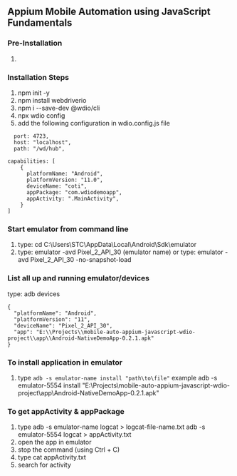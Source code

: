 ## Appium Mobile Automation using JavaScript Fundamentals

### Pre-Installation

1.

### Installation Steps

1. npm init -y
2. npm install webdriverio
3. npm i --save-dev @wdio/cli
4. npx wdio config
5. add the following configuration in wdio.config.js file

```
  port: 4723,
  host: "localhost",
  path: "/wd/hub",
```

```
capabilities: [
    {
      platformName: "Android",
      platformVersion: "11.0",
      deviceName: "coti",
      appPackage: "com.wdiodemoapp",
      appActivity: ".MainActivity",
    }
]
```

### Start emulator from command line

1. type: cd C:\Users\STC\AppData\Local\Android\Sdk\emulator
2. type: emulator -avd Pixel_2_API_30 (emulator name)
   or
   type: emulator -avd Pixel_2_API_30 -no-snapshot-load

### List all up and running emulator/devices

type: adb devices

```
{
  "platformName": "Android",
  "platformVersion": "11",
  "deviceName": "Pixel_2_API_30",
  "app": "E:\\Projects\\mobile-auto-appium-javascript-wdio-project\\app\\Android-NativeDemoApp-0.2.1.apk"
}
```

### To install application in emulator

1. type
   `adb -s emulator-name install "path\to\file"`
   example adb -s emulator-5554 install "E:\Projects\mobile-auto-appium-javascript-wdio-project\app\Android-NativeDemoApp-0.2.1.apk"

### To get appActivity & appPackage

1. type
   adb -s emulator-name logcat > logcat-file-name.txt
   adb -s emulator-5554 logcat > appActivity.txt
2. open the app in emulator
3. stop the command (using Ctrl + C)
4. type cat appActivity.txt
5. search for activity
